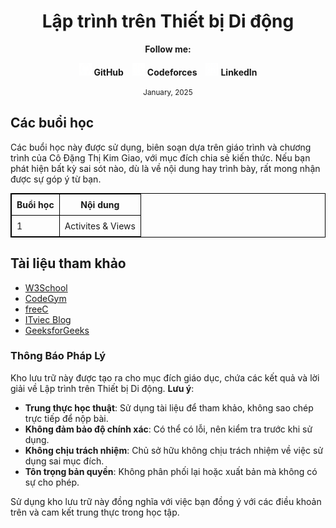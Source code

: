 <h1 align="center">
  Lập trình trên Thiết bị Di động
</h1>

<div align="center">
  <p><strong>Follow me:</strong></p>
</div>

<div align="center">
  <p>
    <img src="https://github.com/k1enn/software-engineer-notes/blob/main/subjects/web-programming/Buoi1/Bai01/images/github.png" alt="GitHub Logo" width="20" height="20" />
    <strong><a style="text-decoration:none;" href="https://github.com/k1enn" target="_blank">GitHub</a></strong>
    <img style="padding-left: 10px; " src="https://github.com/k1enn/software-engineer-notes/blob/main/subjects/web-programming/Buoi1/Bai01/images/codeforces.png" alt="Codeforces Logo" width="20" height="20" />
    <strong><a style="text-decoration:none;" href="https://codeforces.com/profile/dinhtrungkien" target="_blank">Codeforces</a></strong>
    <img style="padding-left: 10px;" src="https://github.com/k1enn/software-engineer-notes/blob/main/subjects/web-programming/Buoi1/Bai01/images/linkedin.png" alt="LinkedIn Logo" width="20" height="20" />
    <strong><a style="text-decoration:none;" href="https://www.linkedin.com/in/k1enn/" target="_blank">LinkedIn</a></strong>
  </p>
      <small> January, 2025</small>
</div>

## Các buổi học

Các buổi học này được sử dụng, biên soạn dựa trên giáo trình và chương trình của Cô Đặng Thị Kim Giao, với mục đích chia sẻ kiến thức. Nếu bạn phát hiện bất kỳ sai sót nào, dù là về nội dung hay trình bày, rất mong nhận được sự góp ý từ bạn.
<div align="left"><table style="width:100%; border-collapse: collapse; border: 1px solid black;">
    <thead>
        <tr>
            <th style="border: 1px solid black; padding: 8px;">Buổi học</th>
            <th style="border: 1px solid black; padding: 8px;">Nội dung</th>
        </tr>
    </thead>
    <tbody>
        <tr>
            <td style="border: 1px solid black; padding: 8px;">1</td>
            <td style="border: 1px solid black; padding: 8px;"><a href="https://github.com/k1enn/software-engineer-notes/tree/main/subjects/mobile-programming-pratice/Buoi1" style="text-decoration: none;">Activites & Views</a></td>            
        </tr>
        <!--<tr>
            <td style="border: 1px solid black; padding: 8px;">2</td>
            <td style="border: 1px solid black; padding: 8px;"><a href="" style="text-decoration: none;"></a></td>            
        </tr>
        <tr>
            <td style="border: 1px solid black; padding: 8px;">3</td>
            <td style="border: 1px solid black; padding: 8px;"><a href="" style="text-decoration: none;"></a></td>            
        </tr>
        <tr>
            <td style="border: 1px solid black; padding: 8px;">4</td>
            <td style="border: 1px solid black; padding: 8px;"><a href="" style="text-decoration: none;"></a></td>        
        </tr>
      <tr>
            <td style="border: 1px solid black; padding: 8px;">5</td>
            <td style="border: 1px solid black; padding: 8px;"><a href="" style="text-decoration: none;"></a></td>        
        </tr>
        <tr>
            <td style="border: 1px solid black; padding: 8px;">6</td>
            <td style="border: 1px solid black; padding: 8px;"><a href="" style="text-decoration: none;"></a></td>        
        </tr>
        <tr>
            <td style="border: 1px solid black; padding: 8px;">7</td>
            <td style="border: 1px solid black; padding: 8px;"><a href="" style="text-decoration: none;"></a></td>        
        </tr> -->
    </tbody>
</table>
</div>




## Tài liệu tham khảo
- [W3School](https://www.w3schools.blog/android-tutorial)
- [CodeGym](https://codegym.vn/blog/tai-lieu-lap-trinh-android-tieng-viet-pdf/)
- [freeC](https://blog.freec.asia/tai-lieu-android/)
- [ITviec Blog](https://itviec.com/blog/tu-hoc-lap-trinh-android-cho-nguoi-moi-bat-dau/)
- [GeeksforGeeks](https://www.geeksforgeeks.org/android-tutorial/)


### Thông Báo Pháp Lý 
Kho lưu trữ này được tạo ra cho mục đích giáo dục, chứa các kết quả và lời giải về Lập trình trên Thiết bị Di động. **Lưu ý**:

- **Trung thực học thuật**: Sử dụng tài liệu để tham khảo, không sao chép trực tiếp để nộp bài.
- **Không đảm bảo độ chính xác**: Có thể có lỗi, nên kiểm tra trước khi sử dụng.
- **Không chịu trách nhiệm**: Chủ sở hữu không chịu trách nhiệm về việc sử dụng sai mục đích.
- **Tôn trọng bản quyền**: Không phân phối lại hoặc xuất bản mà không có sự cho phép.

Sử dụng kho lưu trữ này đồng nghĩa với việc bạn đồng ý với các điều khoản trên và cam kết trung thực trong học tập.
